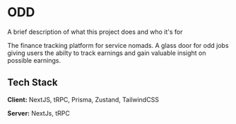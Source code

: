 # ODD

A brief description of what this project does and who it's for

The finance tracking platform for service nomads. A glass door for odd jobs giving users the abilty to track earnings and gain valuable insight on possible earnings.

## Tech Stack

**Client:** NextJS, tRPC, Prisma, Zustand, TailwindCSS

**Server:** NextJs, tRPC
